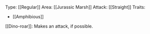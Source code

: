 Type: [[Regular]]
Area: [[Jurassic Marsh]]
Attack: [[Straight]]
Traits:
- [[Amphibious]]

[[Dino-roar]]: Makes an attack, if possible.